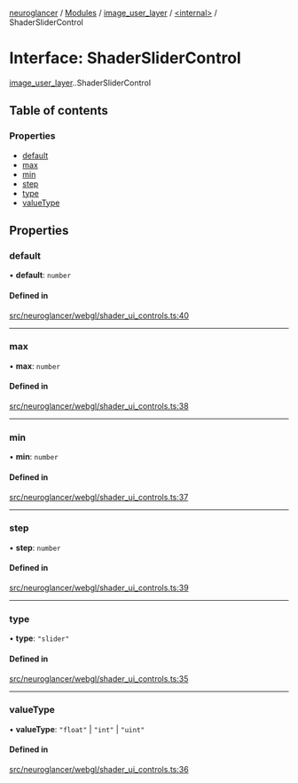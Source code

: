 [neuroglancer](../README.md) / [Modules](../modules.md) / [image\_user\_layer](../modules/image_user_layer.md) / [<internal\>](../modules/image_user_layer._internal_.md) / ShaderSliderControl

# Interface: ShaderSliderControl

[image_user_layer](../modules/image_user_layer.md).[<internal>](../modules/image_user_layer._internal_.md).ShaderSliderControl

## Table of contents

### Properties

- [default](image_user_layer._internal_.ShaderSliderControl.md#default)
- [max](image_user_layer._internal_.ShaderSliderControl.md#max)
- [min](image_user_layer._internal_.ShaderSliderControl.md#min)
- [step](image_user_layer._internal_.ShaderSliderControl.md#step)
- [type](image_user_layer._internal_.ShaderSliderControl.md#type)
- [valueType](image_user_layer._internal_.ShaderSliderControl.md#valuetype)

## Properties

### default

• **default**: `number`

#### Defined in

[src/neuroglancer/webgl/shader_ui_controls.ts:40](https://github.com/ActiveBrainAtlas2/neuroglancer/blob/540617bc/src/neuroglancer/webgl/shader_ui_controls.ts#L40)

___

### max

• **max**: `number`

#### Defined in

[src/neuroglancer/webgl/shader_ui_controls.ts:38](https://github.com/ActiveBrainAtlas2/neuroglancer/blob/540617bc/src/neuroglancer/webgl/shader_ui_controls.ts#L38)

___

### min

• **min**: `number`

#### Defined in

[src/neuroglancer/webgl/shader_ui_controls.ts:37](https://github.com/ActiveBrainAtlas2/neuroglancer/blob/540617bc/src/neuroglancer/webgl/shader_ui_controls.ts#L37)

___

### step

• **step**: `number`

#### Defined in

[src/neuroglancer/webgl/shader_ui_controls.ts:39](https://github.com/ActiveBrainAtlas2/neuroglancer/blob/540617bc/src/neuroglancer/webgl/shader_ui_controls.ts#L39)

___

### type

• **type**: ``"slider"``

#### Defined in

[src/neuroglancer/webgl/shader_ui_controls.ts:35](https://github.com/ActiveBrainAtlas2/neuroglancer/blob/540617bc/src/neuroglancer/webgl/shader_ui_controls.ts#L35)

___

### valueType

• **valueType**: ``"float"`` \| ``"int"`` \| ``"uint"``

#### Defined in

[src/neuroglancer/webgl/shader_ui_controls.ts:36](https://github.com/ActiveBrainAtlas2/neuroglancer/blob/540617bc/src/neuroglancer/webgl/shader_ui_controls.ts#L36)
